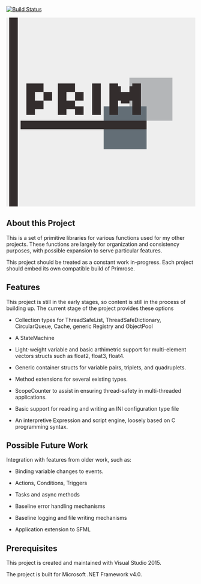 [![Build Status](https://dev.azure.com/yjnguoi/Primrose/_apis/build/status/Primrose?branchName=master)](https://dev.azure.com/yjnguoi/Primrose/_build/latest?definitionId=1&branchName=master)

![Primrose](doc/img/banner.png)

## About this Project
This is a set of primitive libraries for various functions used for my other projects. These functions are largely for organization and consistency purposes, with possible expansion to serve particular features.

This project should be treated as a constant work in-progress. Each project should embed its own compatible build of Primrose.

## Features

This project is still in the early stages, so content is still in the process of building up. The current stage of the project provides these options

- Collection types for ThreadSafeList, ThreadSafeDictionary, CircularQueue, Cache, generic Registry and ObjectPool

- A StateMachine

- Light-weight variable and basic arthimetric support for multi-element vectors structs such as float2, float3, float4.

- Generic container structs for variable pairs, triplets, and quadruplets.

- Method extensions for several existing types.

- ScopeCounter to assist in ensuring thread-safety in multi-threaded applications.

- Basic support for reading and writing an INI configuration type file

- An interpretive Expression and script engine, loosely based on C programming syntax.


## Possible Future Work

Integration with features from older work, such as:

- Binding variable changes to events.

- Actions, Conditions, Triggers

- Tasks and async methods

- Baseline error handling mechanisms

- Baseline logging and file writing mechanisms

- Application extension to SFML


## Prerequisites

This project is created and maintained with Visual Studio 2015.

The project is built for Microsoft .NET Framework v4.0.

